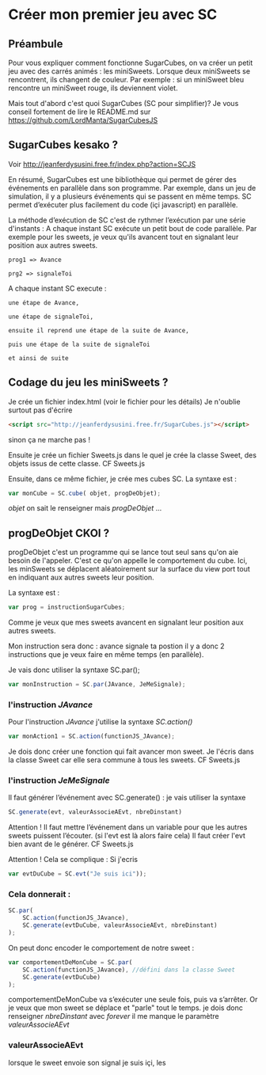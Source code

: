 # Créer mon premier jeu avec SC

## Préambule
Pour vous expliquer comment fonctionne SugarCubes, on va créer un petit jeu avec des carrés animés : les miniSweets.
Lorsque deux miniSweets se rencontrent, ils changent de couleur. 
Par exemple : si un miniSweet bleu rencontre un miniSweet rouge, ils deviennent violet.

Mais tout d'abord c'est quoi SugarCubes (SC pour simplifier)?
Je vous conseil fortement de lire le  README.md  sur https://github.com/LordManta/SugarCubesJS

## SugarCubes kesako ?
Voir http://jeanferdysusini.free.fr/index.php?action=SCJS

En résumé, SugarCubes est une bibliothèque qui permet de gérer des événements en   parallèle dans son programme. 
Par exemple, dans un jeu de simulation, il y a plusieurs événements qui se passent en même temps.
SC permet d’exécuter plus facilement du code (içi javascript) en parallèle.

La méthode d’exécution de SC c'est de rythmer l’exécution par une série d'instants : 
A chaque instant SC exécute un petit bout de code parallèle.
Par exemple pour les sweets, je veux qu'ils avancent tout en signalant leur position aux autres sweets. 
 
	prog1 => Avance
	
	prg2 => signaleToi
	
A chaque instant SC execute :
	
	une étape de Avance,
	
	une étape de signaleToi,
	
	ensuite il reprend une étape de la suite de Avance, 

	puis une étape de la suite de signaleToi 
	
	et ainsi de suite

## Codage du jeu les miniSweets ?
Je crée un fichier index.html (voir le fichier pour les détails)
Je n'oublie surtout pas d'écrire
```html 
<script src="http://jeanferdysusini.free.fr/SugarCubes.js"></script>
```
sinon ça ne marche pas !

Ensuite je crée un fichier Sweets.js dans le quel je crée la classe Sweet, des objets issus de cette classe. CF Sweets.js

Ensuite, dans ce même fichier, je crée mes cubes SC. La syntaxe est :
```javascript 
var monCube = SC.cube( objet, progDeObjet);
```

*objet* on sait le renseigner mais *progDeObjet* ...

## progDeObjet CKOI ?
progDeObjet c'est un programme qui se lance tout seul sans qu'on aie besoin de l'appeler. C'est ce qu'on appelle le comportement du cube.
Ici, les minSweets se déplacent aléatoirement sur la surface du view port tout en indiquant aux autres sweets leur position. 

La syntaxe est : 
```javascript 
var prog = instructionSugarCubes;
```

Comme je veux que mes sweets avancent en signalant leur position aux autres sweets.

Mon instruction sera donc :
	avance
	signale ta postion
il y a donc 2 instructions que je veux faire en même temps (en parallèle). 

Je vais donc utiliser la syntaxe SC.par();
```javascript 
var monInstruction = SC.par(JAvance, JeMeSignale);
```

### l'instruction *JAvance*
Pour l'instruction *JAvance* j'utilise la syntaxe *SC.action()*
 
```javascript 
var monAction1 = SC.action(functionJS_JAvance);
```

Je dois donc créer une fonction qui fait avancer mon sweet.
Je l'écris dans la classe Sweet car elle sera commune à tous les sweets. CF Sweets.js

### l'instruction *JeMeSignale*
Il faut générer l’événement avec SC.generate() : je vais utiliser la syntaxe 
```javascript 
SC.generate(evt, valeurAssocieAEvt, nbreDinstant)
```
Attention ! Il faut mettre l’événement dans un variable pour que les autres sweets puissent l’écouter. (si l'evt est là alors faire cela)
Il faut créer l'evt bien avant de le générer. CF Sweets.js

Attention ! Cela se complique :
Si j'ecris
```javascript 
var evtDuCube = SC.evt("Je suis ici"));
```

### Cela donnerait :
```javascript 
SC.par(
	SC.action(functionJS_JAvance), 
	SC.generate(evtDuCube, valeurAssocieAEvt, nbreDinstant)
);
```

On peut donc encoder le comportement de notre sweet :
```javascript 
var comportementDeMonCube = SC.par(
	SC.action(functionJS_JAvance), //défini dans la classe Sweet
	SC.generate(evtDuCube)
);
```
comportementDeMonCube va s’exécuter une seule fois, puis va s’arrêter.
Or je veux que mon sweet se déplace et "parle" tout le temps.
je dois donc renseigner *nbreDinstant* avec *forever*
il me manque le paramètre *valeurAssocieAEvt*


### valeurAssocieAEvt
lorsque le sweet envoie son signal je suis içi, les 




